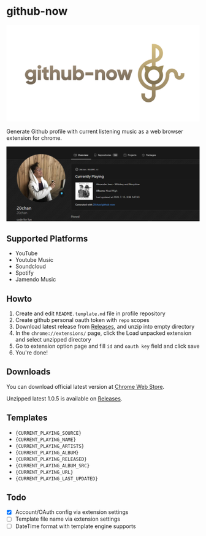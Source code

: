 # github-now

![banner](/banner.png)

Generate Github profile with current listening music as a web browser extension for chrome.

![preview](/preview.png)

## Supported Platforms

- YouTube
- Youtube Music
- Soundcloud
- Spotify
- Jamendo Music

## Howto

1. Create and edit `README.template.md` file in profile repository
2. Create github personal oauth token with `repo` scopes
3. Download latest release from [Releases](https://github.com/20chan/github-now/releases), and unzip into empty directory
3. In the `chrome://extensions/` page, click the Load unpacked extension and select unzipped directory
4. Go to extension option page and fill `id` and `oauth key` field and click save
5. You're done!

## Downloads

You can download official latest version at [Chrome Web Store](https://chrome.google.com/webstore/detail/github-now/kokofjekemkckglmfpnoanadmjolbanj).

Unzipped latest 1.0.5 is available on [Releases](https://github.com/20chan/github-now/releases).

## Templates

- `{CURRENT_PLAYING_SOURCE}`
- `{CURRENT_PLAYING_NAME}`
- `{CURRENT_PLAYING_ARTISTS}`
- `{CURRENT_PLAYING_ALBUM}`
- `{CURRENT_PLAYING_RELEASED}`
- `{CURRENT_PLAYING_ALBUM_SRC}`
- `{CURRENT_PLAYING_URL}`
- `{CURRENT_PLAYING_LAST_UPDATED}`

## Todo

- [x] Account/OAuth config via extension settings
- [ ] Template file name via extension settings
- [ ] DateTime format with template engine supports
